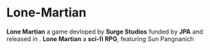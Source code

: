 # Lone-Martian

**Lone Martian** a game devloped by **Surge Studios** funded by **JPA** and released in . **Lone Martian** a **sci-fi RPG**, featuring Sun Pangnanich
